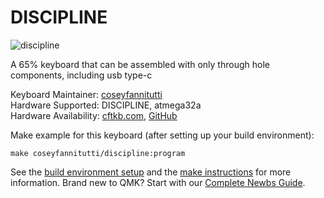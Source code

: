 # DISCIPLINE

![discipline](https://i.imgur.com/RbV5I0g.jpg)

A 65% keyboard that can be assembled with only through hole components, including usb type-c

Keyboard Maintainer: [coseyfannitutti](https://github.com/coseyfannitutti)  
Hardware Supported: DISCIPLINE, atmega32a  
Hardware Availability: [cftkb.com](http://www.cftkb.com), [GitHub](https://github.com/coseyfannitutti/discipline)

Make example for this keyboard (after setting up your build environment):

    make coseyfannitutti/discipline:program

See the [build environment setup](https://docs.qmk.fm/#/getting_started_build_tools) and the [make instructions](https://docs.qmk.fm/#/getting_started_make_guide) for more information. Brand new to QMK? Start with our [Complete Newbs Guide](https://docs.qmk.fm/#/newbs).
